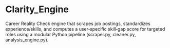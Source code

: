 # Clarity_Engine
Career Reality Check engine that scrapes job postings, standardizes experience/skills, and computes a user‑specific skill‑gap score for targeted roles using a modular Python pipeline (scraper.py, cleaner.py, analysis_engine.py). 
